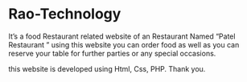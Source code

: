 # Rao-Technology
It’s a food Restaurant related website of an Restaurant Named “Patel Restaurant ” using this website you can order food as well as you can reserve your table for further parties or any special occasions.

this website is developed using Html, Css, PHP.
Thank you.
